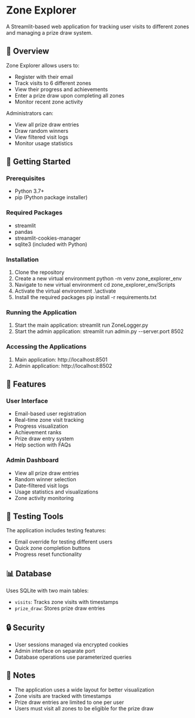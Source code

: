 # Zone Explorer

A Streamlit-based web application for tracking user visits to different zones and managing a prize draw system.

## 🎯 Overview

Zone Explorer allows users to:
- Register with their email
- Track visits to 6 different zones
- View their progress and achievements
- Enter a prize draw upon completing all zones
- Monitor recent zone activity

Administrators can:
- View all prize draw entries
- Draw random winners
- View filtered visit logs
- Monitor usage statistics

## 🚀 Getting Started

### Prerequisites
- Python 3.7+
- pip (Python package installer)

### Required Packages
- streamlit
- pandas
- streamlit-cookies-manager
- sqlite3 (included with Python)

### Installation

1. Clone the repository
2. Create a new virtual environment
    python -m venv zone_explorer_env
3. Navigate to new virtual environment
    cd zone_explorer_env/Scripts
4. Activate the virtual environment
    .\activate
5. Install the required packages
    pip install -r requirements.txt

### Running the Application

1. Start the main application:
    streamlit run ZoneLogger.py
2. Start the admin application:
    streamlit run admin.py --server.port 8502

### Accessing the Applications

1. Main application: http://localhost:8501
2. Admin application: http://localhost:8502

## 📱 Features

### User Interface
- Email-based user registration
- Real-time zone visit tracking
- Progress visualization
- Achievement ranks
- Prize draw entry system
- Help section with FAQs

### Admin Dashboard
- View all prize draw entries
- Random winner selection
- Date-filtered visit logs
- Usage statistics and visualizations
- Zone activity monitoring

## 🔧 Testing Tools

The application includes testing features:
- Email override for testing different users
- Quick zone completion buttons
- Progress reset functionality

## 📊 Database

Uses SQLite with two main tables:
- `visits`: Tracks zone visits with timestamps
- `prize_draw`: Stores prize draw entries

## 🔒 Security

- User sessions managed via encrypted cookies
- Admin interface on separate port
- Database operations use parameterized queries

## 📝 Notes

- The application uses a wide layout for better visualization
- Zone visits are tracked with timestamps
- Prize draw entries are limited to one per user
- Users must visit all zones to be eligible for the prize draw
